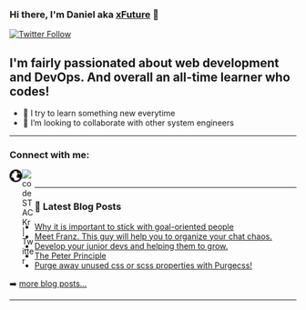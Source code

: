 ### Hi there, I'm Daniel aka [xFuture][website] 👋

[![Twitter Follow](https://img.shields.io/twitter/follow/xFuturecs?color=1DA1F2&logo=twitter&style=for-the-badge)](https://twitter.com/intent/follow?original_referer=https%3A%2F%2Fgithub.com%2FxFuturecs&screen_name=xFuturecs)

## I'm fairly passionated about web development and DevOps. And overall an all-time learner who codes!

- 🌱 I try to learn something new everytime
- 👯 I’m looking to collaborate with other system engineers

---

### Connect with me:

[<img align="left" alt="codeSTACKr.com" width="22px" src="https://raw.githubusercontent.com/iconic/open-iconic/master/svg/globe.svg" />][website]
[<img align="left" alt="codeSTACKr | Twitter" width="22px" src="https://cdn.jsdelivr.net/npm/simple-icons@v3/icons/twitter.svg" />][twitter]

<br />

---

### 📕 Latest Blog Posts

<!-- BLOG-POST-LIST:START -->
- [Why it is important to stick with goal-oriented people](https://xfuture-blog.netlify.com/2020/01/01/stick_with_goal_oriented_people/)
- [Meet Franz. This guy will help you to organize your chat chaos.](https://xfuture-blog.netlify.com/2019/02/01/meet_franz/)
- [Develop your junior devs and helping them to grow.](https://xfuture-blog.netlify.com/2019/01/01/junior_devs/)
- [The Peter Principle](https://xfuture-blog.netlify.com/2018/12/01/peter_principal/)
- [Purge away unused css or scss properties with Purgecss!](https://xfuture-blog.netlify.com/2018/11/01/purge_css/)
<!-- BLOG-POST-LIST:END -->

➡️ [more blog posts...](https://www.xfuture-blog.com/)

---

[website]: https://www.xfuture-blog.com/
[twitter]: https://twitter.com/xFuturecs